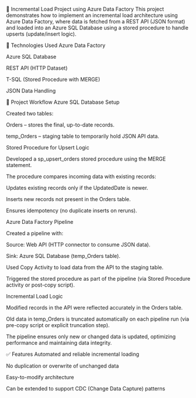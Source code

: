 🚀 Incremental Load Project using Azure Data Factory
This project demonstrates how to implement an incremental load architecture using Azure Data Factory, where data is fetched from a REST API (JSON format) and loaded into an Azure SQL Database using a stored procedure to handle upserts (update/insert logic).

🔧 Technologies Used
Azure Data Factory

Azure SQL Database

REST API (HTTP Dataset)

T-SQL (Stored Procedure with MERGE)

JSON Data Handling

📁 Project Workflow
Azure SQL Database Setup

Created two tables:

Orders – stores the final, up-to-date records.

temp_Orders – staging table to temporarily hold JSON API data.

Stored Procedure for Upsert Logic

Developed a sp_upsert_orders stored procedure using the MERGE statement.

The procedure compares incoming data with existing records:

Updates existing records only if the UpdatedDate is newer.

Inserts new records not present in the Orders table.

Ensures idempotency (no duplicate inserts on reruns).

Azure Data Factory Pipeline

Created a pipeline with:

Source: Web API (HTTP connector to consume JSON data).

Sink: Azure SQL Database (temp_Orders table).

Used Copy Activity to load data from the API to the staging table.

Triggered the stored procedure as part of the pipeline (via Stored Procedure activity or post-copy script).

Incremental Load Logic

Modified records in the API were reflected accurately in the Orders table.

Old data in temp_Orders is truncated automatically on each pipeline run (via pre-copy script or explicit truncation step).

The pipeline ensures only new or changed data is updated, optimizing performance and maintaining data integrity.

✅ Features
Automated and reliable incremental loading

No duplication or overwrite of unchanged data

Easy-to-modify architecture

Can be extended to support CDC (Change Data Capture) patterns
